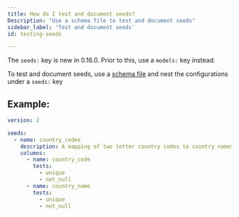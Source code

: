 ```yaml
---
title: How do I test and document seeds?
Description: "Use a schema file to test and document seeds"
sidebar_label: 'Test and document seeds'
id: testing-seeds

---
```


<Changelog>The `seeds:` key is new in 0.16.0. Prior to this, use a `models:` key instead.</Changelog>

To test and document seeds, use a [schema file](configs-and-properties) and nest the configurations under a `seeds:` key

## Example:

<File name='seeds/schema.yml'>

```yml
version: 2

seeds:
  - name: country_codes
    description: A mapping of two letter country codes to country names
    columns:
      - name: country_code
        tests:
          - unique
          - not_null
      - name: country_name
        tests:
          - unique
          - not_null
```

</File>
